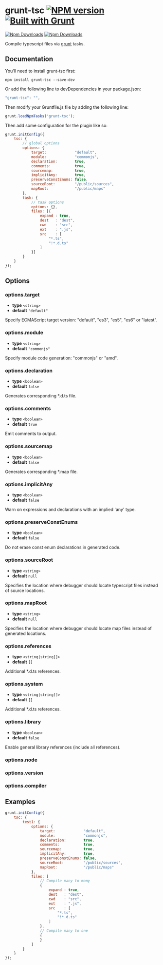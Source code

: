 # grunt-tsc [![NPM version](https://badge.fury.io/js/grunt-tsc.png)](http://badge.fury.io/js/grunt-tsc) [![Built with Grunt](https://cdn.gruntjs.com/builtwith.png)](http://gruntjs.com/)

[![Npm Downloads](https://nodei.co/npm/grunt-tsc.png?downloads=true&downloadRank=true&stars=true)](https://www.npmjs.org/package/grunt-tsc)
[![Npm Downloads](https://nodei.co/npm-dl/grunt-tsc.png?height=3&months=3)](https://www.npmjs.org/package/grunt-tsc)

Compile typescript files via [grunt](http://gruntjs.com/) tasks.

## Documentation

You'll need to install grunt-tsc first:

``` shell
npm install grunt-tsc --save-dev
```

Or add the following line to devDependencies in your package.json:

``` javascript
"grunt-tsc": "",
```

Then modify your Gruntfile.js file by adding the following line:

``` javascript
grunt.loadNpmTasks('grunt-tsc');
```

Then add some configuration for the plugin like so:

``` javascript
grunt.initConfig({
    tsc: {
        // global options
        options: {
            target:             "default",
            module:             "commonjs",
            declaration:        true,
            comments:           true,
            sourcemap:          true,
            implicitAny:        true,
            preserveConstEnums: false,
            sourceRoot:         "/public/sources",
            mapRoot:            "/public/maps"
        },
        task: {
            // task options
            options: {},
            files: [{
                expand : true,
                dest   : "dest",
                cwd    : "src",
                ext    : ".js",
                src    : [
                    "*.ts",
                    "!*.d.ts"
                ]
            }]
        }
    }
});
```

## Options

### options.target

* **type** `<string>`
* **default** `"default"`

Specify ECMAScript target version: "default", "es3", "es5", "es6" or "latest".


### options.module

* **type** `<string>`
* **default** `"commonjs"`

Specify module code generation: "commonjs" or "amd".


### options.declaration

* **type** `<boolean>`
* **default** `false`

Generates corresponding *.d.ts file.


### options.comments

* **type** `<boolean>`
* **default** `true`

Emit comments to output.


### options.sourcemap

* **type** `<boolean>`
* **default** `false`

Generates corresponding *.map file.


### options.implicitAny

* **type** `<boolean>`
* **default** `false`

Warn on expressions and declarations with an implied 'any' type.


### options.preserveConstEnums

* **type** `<boolean>`
* **default** `false`

Do not erase const enum declarations in generated code.


### options.sourceRoot

* **type** `<string>`
* **default** `null`

Specifies the location where debugger should locate typescript files instead of source locations.


### options.mapRoot

* **type** `<string>`
* **default** `null`

Specifies the location where debugger should locate map files instead of generated locations.


### options.references

* **type** `<string|string[]>`
* **default** `[]`

Additional *.d.ts references.


### options.system

* **type** `<string|string[]>`
* **default** `[]`

Additional *.d.ts references.


### options.library

* **type** `<boolean>`
* **default** `false`

Enable general library references (include all references).

### options.node

### options.version

### options.compiler

## Examples

``` javascript
grunt.initConfig({
    tsc: {
        test1: {
            options: {
                target:             "default",
                module:             "commonjs",
                declaration:        true,
                comments:           true,
                sourcemap:          true,
                implicitAny:        true,
                preserveConstEnums: false,
                sourceRoot:         "/public/sources",
                mapRoot:            "/public/maps"
            },
            files: [
                // Compile many to many
                {
                    expand : true,
                    dest   : "dest",
                    cwd    : "src",
                    ext    : ".js",
                    src    : [
                        "*.ts",
                        "!*.d.ts"
                    ]
                },
                // Compile many to one
                {
                }
            ]
        }
    }
});
```

